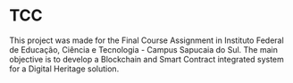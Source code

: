 # TCC

This project was made for the Final Course Assignment in Instituto Federal de Educação, Ciência e Tecnologia - Campus Sapucaia do Sul. The main objective is to develop a Blockchain and Smart Contract integrated system for a Digital Heritage solution.
